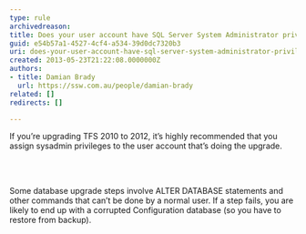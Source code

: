 ```yaml
---
type: rule
archivedreason: 
title: Does your user account have SQL Server System Administrator privileges in SQL Server?
guid: e54b57a1-4527-4cf4-a534-39d0dc7320b3
uri: does-your-user-account-have-sql-server-system-administrator-privileges-in-sql-server
created: 2013-05-23T21:22:08.0000000Z
authors:
- title: Damian Brady
  url: https://ssw.com.au/people/damian-brady
related: []
redirects: []

---
```



<p>If you’re upgrading TFS 2010 to 2012, it’s highly recommended that you assign sysadmin privileges to the user account that’s doing the upgrade.</p>
<br><excerpt class='endintro'></excerpt><br>
<p>Some database upgrade steps involve ALTER DATABASE statements and other commands that can’t be done by a normal user.  If a step fails, you are likely to end up with a corrupted Configuration database (so you have to restore from backup).​​​</p>


